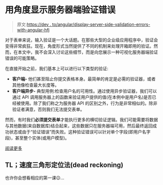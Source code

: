 # 用角度显示服务器端验证错误

> 原文:[https://dev . to/angular/display-server-side-validation-errors-with-angular-hfj](https://dev.to/angular/display-server-side-validation-errors-with-angular-hfj)

对于表单来说，输入验证是一个大话题。在那些大型的企业级应用程序中，验证会变得非常疯狂。现在，角度形式当然提供了不同的机制来处理开箱即用的验证。然而，在本文中，我不会深入讨论这些细节，而是向您展示一种可视化服务器端验证错误的可能策略。

在直接开始之前，我们基本上可以进行以下类型的验证:

*   **客户端-** 他们甚至阻止你提交表格本身。最简单的肯定是必需的验证器，或者其他像检查最大长度等。
*   **客户端异步-** 典型用例:检查用户名的可用性。通过使用异步验证器，我们可以通过 API 调用服务器上的函数来验证用户提供的值(在本例中是用户名)是否已经被使用。除了我们称之为服务器 API 的区别之外，行为是非常相似的。除非验证者满意，否则我们无法提交表单。

然而，有时我们**必须提交表单**才能执行更多的横切验证逻辑。我们可能需要将数据与其他数据(来自数据库)结合起来，这些数据只在服务器端可用，然后最终返回成功状态或由于“验证错误”而失败。这种验证错误可以针对单个字段(即用户名字段)，甚至整个实体(或用户模型)。

[阅读更多](https://juristr.com/blog/2019/02/display-server-side-validation-errors-with-angular/?utm_source=devto&utm_medium=crosspost)

## TL；速度三角形定位法(dead reckoning)

也许你会想看相应的第一课😉...